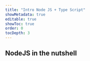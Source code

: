 ```yaml
---
title: "Intro Node JS + Type Script"
showMetadata: true
editable: true
showToc: true
order: 0
tocDepth: 3
---
```


## NodeJS in the nutshell 

